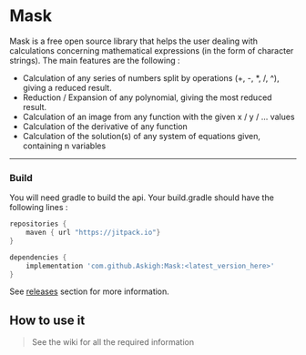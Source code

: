 # Mask

Mask is a free open source library that helps the user dealing with calculations concerning mathematical expressions (in the form of character strings). The main features are the following : 

* Calculation of any series of numbers split by operations (+, -, *, /, ^), giving a reduced result.
* Reduction / Expansion of any polynomial, giving the most reduced result.
* Calculation of an image from any function with the given x / y / ... values
* Calculation of the derivative of any function
* Calculation of the solution(s) of any system of equations given, containing n variables

***

### Build

You will need gradle to build the api. Your build.gradle should have the following lines :

```groovy
repositories {
    maven { url "https://jitpack.io"}
}

dependencies {
    implementation 'com.github.Askigh:Mask:<latest_version_here>'
}
```
See [releases](https://github.com/Askigh/Mask/releases) section for more information.

## How to use it

> See the wiki for all the required information